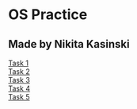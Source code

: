 # OS Practice
## Made by Nikita Kasinski
[Task 1](https://github.com/nikita-kasinski/os-lab-1) \
[Task 2](https://github.com/nikita-kasinski/os-lab-2) \
[Task 3](https://github.com/nikita-kasinski/os-lab-3) \
[Task 4](https://github.com/nikita-kasinski/os-lab-4) \
[Task 5](https://github.com/nikita-kasinski/os-lab-5)
